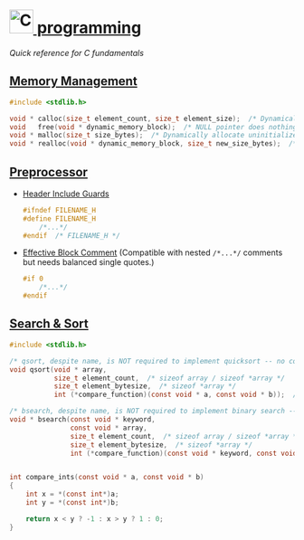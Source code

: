 [<img width="42px" src="https://user-images.githubusercontent.com/7102064/159596043-1a7a3e4d-abdb-4023-9ec7-ac934ef8f69e.png"
alt="C" /> programming](https://en.cppreference.com/w/c)
=======================

_Quick reference for C fundamentals_


[Memory Management](https://cppreference.net/c/memory.html)
-------------------

```C
#include <stdlib.h>

void * calloc(size_t element_count, size_t element_size);  /* Dynamically allocate `0` initialized memory block; NULL on failure */
void   free(void * dynamic_memory_block);  /* NULL pointer does nothing; undefined if already freed */
void * malloc(size_t size_bytes);  /* Dynamically allocate uninitialized memory block; NULL on failure */
void * realloc(void * dynamic_memory_block, size_t new_size_bytes);  /* Effectively resize memory block; NULL on failure */
```


[Preprocessor](https://en.wikipedia.org/wiki/C_preprocessor)
--------------

* [Header Include Guards](https://en.wikipedia.org/wiki/Include_guard)
    ```C
    #ifndef FILENAME_H
    #define FILENAME_H
        /*...*/
    #endif  /* FILENAME_H */
    ```
* [Effective Block Comment](https://gcc.gnu.org/onlinedocs/cpp/Deleted-Code.html) (Compatible with nested `/*...*/` comments but needs balanced single quotes.)
    ```C
    #if 0
        /*...*/
    #endif
    ```


[Search & Sort](https://en.cppreference.com/w/c/algorithm)
---------------

```C
#include <stdlib.h>

/* qsort, despite name, is NOT required to implement quicksort -- no complexity or stability guarantees. */
void qsort(void * array,
           size_t element_count,  /* sizeof array / sizeof *array */
           size_t element_bytesize,  /* sizeof *array */
           int (*compare_function)(const void * a, const void * b));  /* returns value <, >, or == 0 */

/* bsearch, despite name, is NOT required to implement binary search -- no complexity guarantees. */
void * bsearch(const void * keyword,
               const void * array,
               size_t element_count,  /* sizeof array / sizeof *array */
               size_t element_bytesize,  /* sizeof *array */
               int (*compare_function)(const void * keyword, const void * element));  /* returns value <, >, or == 0 */


int compare_ints(const void * a, const void * b)
{
    int x = *(const int*)a;
    int y = *(const int*)b;

    return x < y ? -1 : x > y ? 1 : 0;
}
```
